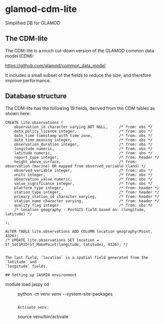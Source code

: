 # glamod-cdm-lite

Simplified DB for GLAMOD

## The CDM-lite

The CDM-lite is a much cut-down version of the GLAMOD common data model (CDM):

 https://github.com/glamod/common_data_model

It includes a small subset of the fields to reduce the size, and therefore
improve performance.

## Database structure

The CDM-lite has the following 19 fields, derived from the CDM tables as shown here:

```
CREATE lite.observations (
    observation_id character varying NOT NULL,     /* from: obs */
    data_policy_licence integer,                   /* from: obs */
    date_time timestamp with time zone,            /* from: obs */
    date_time_meaning integer,                     /* from: obs */
    observation_duration integer,                  /* from: obs */
    longitude numeric,                             /* from: obs */
    latitude numeric,                              /* from: obs */
    report_type integer,                           /* from: header */
    height_above_surface,                          /* from: observation (marine) OR mapped from observed_variable (land) */
    observed_variable integer,                     /* from: obs */
    units integer,                                 /* from: obs */
    observation_value numeric,                     /* from: obs */
    value_significance integer,                    /* from: obs */
    platform_type integer,                         /* from: header */
    station_type integer,                          /* from: header */
    primary_station_id character varying,          /* from: header */
    station_name character varying,                /* from: header */
    quality_flag integer                           /* from: obs */
    /* location geography - PostGIS field based on: (longitude, latitude) */

);

ALTER TABLE lite.observations ADD COLUMN location geography(Point, 4326);
/* UPDATE lite.observations SET location = ST_SetSRID(ST_MakePoint(longitude, latitude), 4326); */

```

```

The last field, `location` is a spatial field generated from the `latitude` and
`longitude` fields.

## Setting up JASMIN environment

```
module load jaspy
cd <DIR>
python -m venv venv --system-site-packages
```

Activate venv:

```
source venv/bin/activate
```
